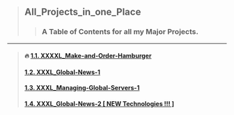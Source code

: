 > ## All_Projects_in_one_Place
>> ### A Table of Contents for all my Major Projects.

---

> #### :fire: [1.1. XXXXL_Make-and-Order-Hamburger](https://react-build-burger-project.web.app/)
> #### [1.2. XXXL_Global-News-1](https://github.com/LukaszKolodziejski/XXXL_Global-News-1)
> #### [1.3. XXXL_Managing-Global-Servers-1](https://github.com/LukaszKolodziejski/XXXL_Managing-Global-Servers-1)
> #### [1.4. XXXL_Global-News-2 [ NEW Technologies !!! ]](https://github.com/LukaszKolodziejski/XXXL_Global-News-2)
> #### []()
> #### []()
> #### []()
> #### []()
> #### []()
> #### []()
> #### []()
> #### []()





